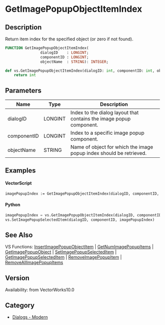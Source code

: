 # GetImagePopupObjectItemIndex

## Description
Return item index for the specified object (or zero if not found).

```pascal
FUNCTION GetImagePopupObjectItemIndex(
				dialogID    : LONGINT;
				componentID : LONGINT;
				objectName  : STRING): INTEGER;
```

```python
def vs.GetImagePopupObjectItemIndex(dialogID: int, componentID: int, objectName: str):
    return int
```

## Parameters
|Name|Type|Description|
|---|---|---|
|dialogID|LONGINT|Index to the dialog layout that contains the image popup component.|
|componentID|LONGINT|Index to a specific image popup component.|
|objectName|STRING|Name of object for which the image popup index should be retrieved.|

## Examples
#### VectorScript ####
```pascal
imagePopupIndex := GetImagePopupObjectItemIndex(dialogID, componentID, 'Symbol-1');
```
#### Python ####
```python
imagePopupIndex = vs.GetImagePopupObjectItemIndex(dialogID, componentID, 'Symbol-1')
vs.SetImagePopupSelectedItem(dialogID, componentID, imagePopupIndex)
```

## See Also
VS Functions:
[InsertImagePopupObjectItem](InsertImagePopupObjectItem.md) 
| [GetNumImagePopupItems](GetNumImagePopupItems.md) 
| [GetImagePopupObject](GetImagePopupObject.md) 
| [SetImagePopupSelectedItem](SetImagePopupSelectedItem.md) 
| [GetImagePopupSelectedItem](GetImagePopupSelectedItem.md) 
| [RemoveImagePopupItem](RemoveImagePopupItem.md) 
| [RemoveAllImagePopupItems](RemoveAllImagePopupItems.md)

## Version
Availability: from VectorWorks10.0

## Category
* [Dialogs - Modern](../Categories/Dialogs%20-%20Modern.md)
